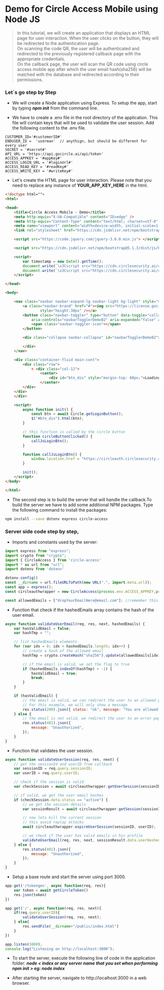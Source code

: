 # Demo for Circle Access Mobile using Node JS

> In this tutorial, we will create an application that displays an HTML page for user interaction. When the user clicks on the button, they will be redirected to the authentication page.<br>
On scanning the code QR, the user will be authenticated and redirected to the previously registered callback page with the appropriate credentials. <br>
On the callback page, the user will scan the QR code using circle access mobile app after which the user email hash(sha256) will be matched with the database and redirected according to their permissions.

### Let´s go step by Step

- We will create a Node application using Express. To setup the app, start by typing ***npm init*** from the command line.

- We have to create a .env file in the root directory of the application. This file will contain keys that will be used to validate the user session. Add the following content to the .env file.

```env
CUSTOMER_ID='#customerID#'
ENDUSER_ID =  'userman'  // anythign, but should be different for every user
SECRET = '#secret#' 
API_URL = 'https://api.gocircle.ai/api/token' 
ACCESS_APPKEY = '#appKey#'
ACCESS_LOGIN_URL = '#loginUrl#'
ACCESS_READ_KEY = '#readKey#'
ACCESS_WRITE_KEY = '#writeKey#'
```

- Let's create the HTML page for user interaction. Please note that you need to replace any instance of **YOUR_APP_KEY_HERE** in the html.

```html
<!doctype html="">
<html>

<head>
    <title>Circle Access Mobile - Demo</title>
    <meta http-equiv="X-UA-Compatible" content="IE=edge" />
    <meta http-equiv="Content-Type" content="text/html; charset=utf-8" />
    <meta name="viewport" content="width=device-width, initial-scale=1.0, maximum-scale=1.0" />
    <link rel="stylesheet" href="https://cdn.jsdelivr.net/npm/bootstrap@5.1.3/dist/css/bootstrap.min.css">

    <script src="https://code.jquery.com/jquery-3.6.0.min.js"> </script>

    <script src="https://cdn.jsdelivr.net/npm/bootstrap@5.1.3/dist/js/bootstrap.min.js"></script>

    <script>
        var timestamp = new Date().getTime();
        document.write(`\x3Cscript src="https://cdn.circlesecurity.ai/circle/js/circlesecurity.ai-bundle.js?t=${timestamp}">\x3C/script>`);
        document.write(`\x3Cscript src="https://cdn.circlesecurity.ai/circle/js/circlesecurity.ai.js?t=${timestamp}">\x3C/script>`);
    </script>

</head>

<body>

    <nav class="navbar navbar-expand-lg navbar-light bg-light" style="margin-top:0px">
        <a class="navbar-brand" href="#"><img src="https://license.gocircle.ai/images/CircleLogoNoCompromise.svg"
                style="height:30px" /></a>
        <button class="navbar-toggler" type="button" data-toggle="collapse" data-target="#navbarTogglerDemo02"
            aria-controls="navbarTogglerDemo02" aria-expanded="false" aria-label="Toggle navigation">
            <span class="navbar-toggler-icon"></span>
        </button>

        <div class="collapse navbar-collapse" id="navbarTogglerDemo02">

        </div>
    </nav>

    <div class="container-fluid main-cont">
        <div class="row">
            < <div class="col-12">
                <center>
                    <div id="btn_div" style="margin-top: 60px;">Loading the button async...</div>
                </center>
        </div>
    </div>
    </div>

    <script>
        async function init() {
            const btn = await Circle.getLoginButton();
            $("#btn_div").html(btn);
        }

        // this function is called by the circle button
        function circleButtonClicked() {
            callJsLoginBtn();
        }

        function callJsLoginBtn() {
            window.location.href = "https://circleauth.circlesecurity.ai/login/YOUR_APP_KEY_HERE";
        }

        init();
    </script>
</body>

</html>
```

- The second step is to build the server that will handle the callback.To build the server we have to add some additional NPM packages. Type the following command to install the packages:
```bash
npm install --save dotenv express circle-access
```

### Server side code step by step,
- Imports and constants used by the server:

```javascript
import express from "express";
import crypto from "crypto";
import { CircleAccess } from 'circle-access'
import * as url from "url";
import dotenv from 'dotenv'

dotenv.config()
const __dirname = url.fileURLToPath(new URL(".", import.meta.url));
const app = express();
const circleauthwrapper = new CircleAccess(process.env.ACCESS_APPKEY,process.env.ACCESS_READ_KEY,process.env.ACCESS_WRITE_KEY)

const allowedEmails = ["dropYourEmailHere@email.com"]; //remember this has to be the same email you registered on circle access mobile app
```

- Function that check if the hashedEmails array contains the hash of the user email.
```javascript
async function validateUserEmail(req, res, next, hashedEmails) {
    var hasValidEmail = false;
    var hashTmp = "";

    // list hashedEmails elements
    for (var idx = 0; idx < hashedEmails.length; idx++) {
        // create a hash of the allowed email
        hashTmp = crypto.createHash("sha256").update(allowedEmails[idx]).digest("hex");

        // if the email is valid, we set the flag to true
        if (hashedEmails.indexOf(hashTmp) > -1) {
            hasValidEmail = true;
            break;
        }
    }

    if (hasValidEmail) {
        // the email is valid, we can redirect the user to an allowed page
        // For this example, we will only show a message
        res.status(200).json({ status: "ok", message: "You are allowed to access this page" });
    } else {
        // the email is not valid, we redirect the user to an error page
        res.status(401).json({
            message: "Unauthorized",
        });
    }
}
```

- Function that validates the user session.
```javascript
async function validateUserSession(req, res, next) {
    // get the sessionId and userID from callback
    var sessionID = req.query.sessionID;
    var userID = req.query.userID;

    // check if the session is valid
    var checkSession = await circleauthwrapper.getUserSession(sessionID, userID);

    // if valid, we get the user email hashes
    if (checkSession.data.status == "active") {
        // we get the session details
        var sessionResult = await circleauthwrapper.getSession(sessionID);

        // now lets kill the current session
        // this avoid replay attacks
        await circleauthwrapper.expireUserSession(sessionID, userID);

        // we check if the user has valid emails in his profile
        validateUserEmail(req, res, next, sessionResult.data.userHashedEmails);
    } else {
        res.status(401).json({
            message: "Unauthorized",
        });
    }
}
```

- Setup a base route and start the server using port 3000.
```javascript
app.get('/tokengen', async function(req, res){
    var token = await getCircleToken()
    res.json(token)
})

app.get('/', async function(req, res, next){
    if(req.query.userID){
        validateUserSession(req, res, next);
    } else{
        res.sendFile(__dirname+"/public/index.html")
    }
})

app.listen(3000);
console.log("Listening on http://localhost:3000");
```

- To start the server, execute the following line of code in the application folder:
***node < index or any server name that you set when performing npm init > eg: node index***

- After starting the server, navigate to http://localhost:3000 in a web browser.